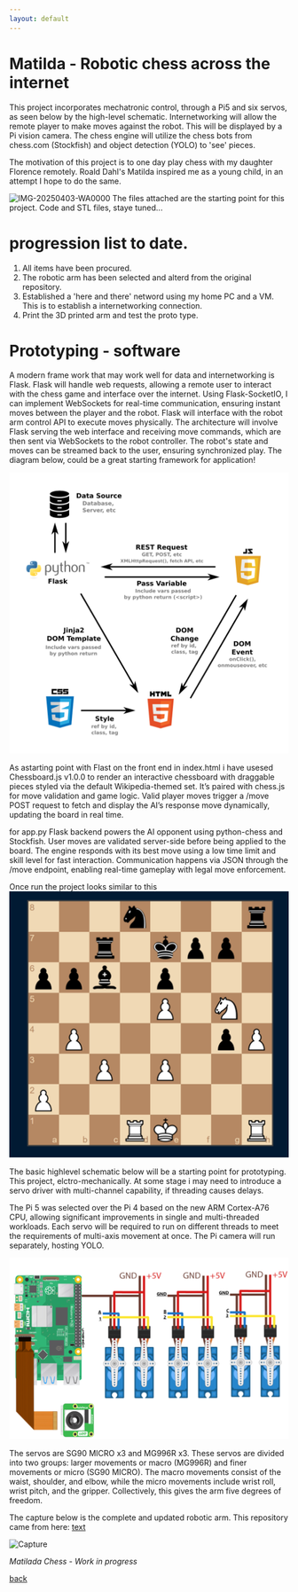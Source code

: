 ```yaml
---
layout: default
---
```


# Matilda - Robotic chess across the internet

This project incorporates mechatronic control, through a Pi5 and six servos, as seen below by the high-level schematic.
Internetworking will allow the remote player to make moves against the robot. This will be displayed by a Pi vision camera.
The chess engine will utilize the chess bots from chess.com (Stockfish) and object detection (YOLO) to 'see' pieces.

The motivation of this project is to one day play chess with my daughter Florence remotely. Roald Dahl's Matilda
inspired me as a young child, in an attempt I hope to do the same.

![IMG-20250403-WA0000](https://github.com/user-attachments/assets/9093c39c-3aeb-4760-bead-17b0a86b5c7f)
The files attached are the starting point for this project. 
Code and STL files, staye tuned... 

# progression list to date.
1. All items have been procured.
2. The robotic arm has been selected and alterd from the original repository. 
3. Established a 'here and there' netword using my home PC and a VM. This is to establish a internetworking connection.
4. Print the 3D printed arm and test the proto type.

# Prototyping - software
A modern frame work that may work well for data and internetworking is Flask. 
Flask will handle web requests, allowing a remote user to interact with the chess game and interface over the internet. Using Flask-SocketIO, I can implement WebSockets for real-time communication, ensuring instant moves between the player and the robot. Flask will interface with the robot arm control API to execute moves physically. The architecture will involve Flask serving the web interface and receiving move commands, which are then sent via WebSockets to the robot controller. The robot's state and moves can be streamed back to the user, ensuring synchronized play.
The diagram below, could be a great starting framework for application!



![alt text](image-1.png)


As astarting point with Flast on the front end in index.html i have usesed Chessboard.js v1.0.0 to render an interactive chessboard with draggable pieces styled via the default Wikipedia-themed set. It’s paired with chess.js for move validation and game logic. Valid player moves trigger a /move POST request to fetch and display the AI’s response move dynamically, updating the board in real time.

for app.py Flask backend powers the AI opponent using python-chess and Stockfish. User moves are validated server-side before being applied to the board. The engine responds with its best move using a low time limit and skill level for fast interaction. Communication happens via JSON through the /move endpoint, enabling real-time gameplay with legal move enforcement.

Once run the project looks similar to this
![alt text](image-2.png)




The basic highlevel schematic below will be a starting point for prototyping. This project, elctro-mechanically.
At some stage i may need to introduce a servo driver with multi-channel capability, if threading causes delays.

The Pi 5 was selected over the Pi 4 based on the new ARM Cortex-A76 CPU, allowing significant improvements in single and multi-threaded workloads. Each servo will be required to run on different threads to meet the requirements of multi-axis movement at once.
The Pi camera will run separately, hosting YOLO.

![alt text](image.png)

The servos are SG90 MICRO x3 and MG996R x3. These servos are divided into two groups: larger movements or macro (MG996R) and finer movements or micro (SG90 MICRO). The macro movements consist of the waist, shoulder, and elbow, while the micro movements include wrist roll, wrist pitch, and the gripper. Collectively, this gives the arm five degrees of freedom.

The capture below is the complete and updated robotic arm. 
This repository came from here: [text](https://howtomechatronics.com/tutorials/arduino/diy-arduino-robot-arm-with-smartphone-control/)

![Capture](https://github.com/user-attachments/assets/e8dce431-166a-4af0-a0d3-019e8ef835c1)



_Matilada Chess - Work in progress_

[back](./)